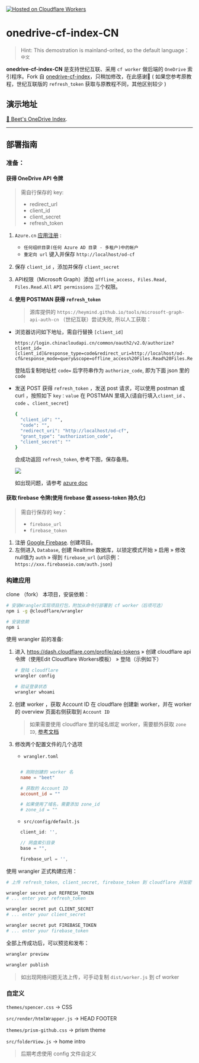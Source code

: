 [![Hosted on Cloudflare Workers](https://img.shields.io/badge/Hosted%20on-CF%20Workers-f38020?logo=cloudflare&logoColor=f38020&labelColor=282d33)](https://drive.tcxz.cc/)


<h1>onedrive-cf-index-CN</h1>

> Hint: This demostration is mainland-orited, so the default language：`中文`
 

**onedrive-cf-index-CN** 是支持世纪互联、采用 `cf worker` 做后端的  `OneDrive` 索引程序。Fork 自 [onedrive-cf-index](https://github.com/spencerwooo/onedrive-cf-index)，只稍加修改，在此感谢🍻 ( 如果您参考原教程，世纪互联版的 `refresh_token` 获取与原教程不同，其他区别较少 )


## 演示地址

[🍺 Beet's OneDrive Index](https://pan.beetcb.com/).


---
## 部署指南


### 准备：

#### 获得 OneDrive API 令牌

> 需自行保存的 key:
> - redirect_url
> - client_id
> - client_secret
> - refresh_token

1. `Azure.cn` [应用注册](https://portal.azure.cn/#blade/Microsoft_AAD_RegisteredApps/ApplicationsListBlade) :
   - `任何组织目录(任何 Azure AD 目录 - 多租户)中的帐户` 
   - `重定向 url` 键入并保存 `http://localhost/od-cf`
  
2. 保存 `client_id` ，添加并保存 `client_secret` 

3. API权限（Microsoft Graph）添加 `offline_access, Files.Read, Files.Read.All` `API permissions` 三个权限。
  
4. **使用 POSTMAN 获得 `refresh_token`** 
    > 源库提供的 `https://heymind.github.io/tools/microsoft-graph-api-auth-cn` （世纪互联）尝试失败, 所以人工获取： 
  
 - 浏览器访问如下地址，需自行替换 `[client_id]`
    ```text
    https://login.chinacloudapi.cn/common/oauth2/v2.0/authorize?client_id=[client_id]&response_type=code&redirect_uri=http://localhost/od-cf&response_mode=query&scope=offline_access%20Files.Read%20Files.ReadWrite.All
    ```

    登陆后复制地址栏 `code=` 后字符串作为 `authorize_code`, 即为下面 json 里的 `code`


  
  - 发送 POST 获得 `refresh_token`
    ，发送 post 请求，可以使用 postman 或 curl
    ，按照如下 `key：value` 在 POSTMAN 里填入(请自行填入`client_id` 、 `code` 、`client_secret`)
    
      
      ```bash
      {
        "client_id": "",
        "code": "",
        "redirect_uri": "http://localhost/od-cf",
        "grant_type": "authorization_code",
        "client_secret": ""
      }
      ```
    
    
    会成功返回 `refresh_token`, 参考下图，保存备用。

    ![](https://i.imgur.com/yhSl4gc.png)


    

    如出现问题，请参考 [azure doc](https://docs.azure.cn/zh-cn/active-directory/develop/v2-oauth2-auth-code-flow)


#### 获取 firebase 令牌(使用 firebase 做 assess-token 持久化)

> 需自行保存的 key：
> - `firebase_url`
> - `firebase_token`

1. 注册 [Google Firebase](https://firebase.google.com/). 创建项目。
2. 左侧进入 `Database`, 创建
Realtime 数据库，以锁定模式开始 » 启用 » 修改null值为 `auth` » 得到 `firebase_url` (url示例： `https://xxx.firebaseio.com/auth.json`)



### 构建应用

clone （fork） 本项目，安装依赖：

```sh
# 安装Wrangler实现项目打包，附加从命令行部署到 cf worker（后项可选）
npm i -g @cloudflare/wrangler

# 安装依赖
npm i
```
使用 wrangler 前的准备:

1. 进入 https://dash.cloudflare.com/profile/api-tokens » 创建 cloudflare api 令牌（使用Edit Cloudflare Workers模板） » 登陆（示例如下）
    ```sh
    # 登陆 cloudflare
    wrangler config

    # 验证登录状态
    wrangler whoami
    ```
2. 创建 worker ，获取 Account ID
   在 cloudflare 创建新 worker，并在 worker 的 overview 页面右侧获取到 `Account ID`

   > 如果需要使用 cloudflare 里的域名绑定 worker，需要额外获取 `zone ID`, [参考文档](https://developers.cloudflare.com/workers/quickstart#account-id-and-zone-id)

3. 修改两个配置文件的几个选项
   - `wrangler.toml` 

    ```toml

      # 刚刚创建的 worker 名
      name = "beet"

      # 获取的 Account ID
      account_id = ""

      # 如果使用了域名，需要添加 zone_id
      # zone_id = ""
    ```
   - `src/config/default.js` 


    ```javascript
      client_id: '',

      // 网盘索引目录
      base = "",

      firebase_url = '',
    ```
  

使用 wrangler 正式构建应用：

```sh
# 上传 refresh_token, client_secret, firebase_token 到 cloudflare 并加密

wrangler secret put REFRESH_TOKEN
# ... enter your refresh_token 

wrangler secret put CLIENT_SECRET
# ... enter your client_secret 

wrangler secret put FIREBASE_TOKEN
# ... enter your firebase_token 
```
全部上传成功后，可以预览和发布：

```sh
wrangler preview

wrangler publish
```
> 如出现网络问题无法上传，可手动复制 `dist/worker.js` 到 cf worker


### 自定义

`themes/spencer.css` -> CSS

`src/render/htmlWrapper.js` -> HEAD FOOTER

`themes/prism-github.css` -> prism theme

`src/folderView.js` -> home intro

> 后期考虑使用 config 文件自定义 


